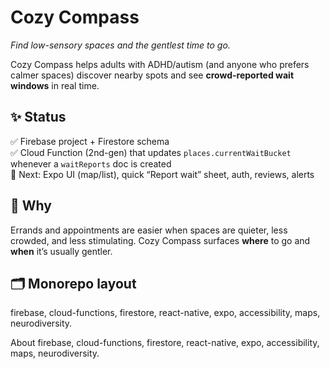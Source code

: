 # Cozy Compass
*Find low-sensory spaces and the gentlest time to go.*

Cozy Compass helps adults with ADHD/autism (and anyone who prefers calmer spaces) discover nearby spots and see **crowd-reported wait windows** in real time.

## ✨ Status
✅ Firebase project + Firestore schema  
✅ Cloud Function (2nd-gen) that updates `places.currentWaitBucket` whenever a `waitReports` doc is created  
🚧 Next: Expo UI (map/list), quick “Report wait” sheet, auth, reviews, alerts

## 🧠 Why
Errands and appointments are easier when spaces are quieter, less crowded, and less stimulating. Cozy Compass surfaces **where** to go and **when** it’s usually gentler.

## 🗂️ Monorepo layout

firebase, cloud-functions, firestore, react-native, expo, accessibility, maps, neurodiversity.


About
firebase, cloud-functions, firestore, react-native, expo, accessibility, maps, neurodiversity.
